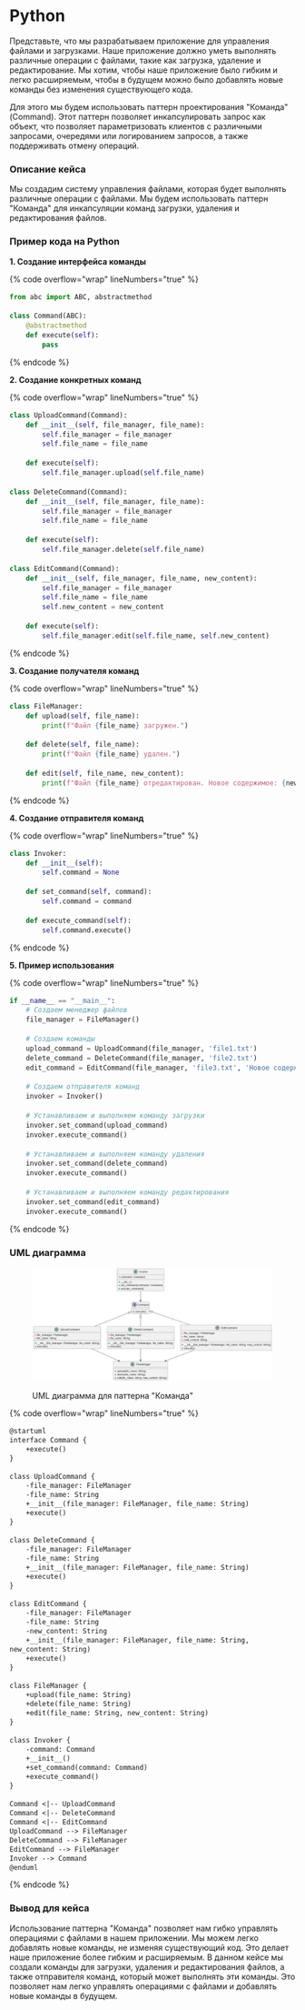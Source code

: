 # Python

Представьте, что мы разрабатываем приложение для управления файлами и загрузками. Наше приложение должно уметь выполнять различные операции с файлами, такие как загрузка, удаление и редактирование. Мы хотим, чтобы наше приложение было гибким и легко расширяемым, чтобы в будущем можно было добавлять новые команды без изменения существующего кода.

Для этого мы будем использовать паттерн проектирования "Команда" (Command). Этот паттерн позволяет инкапсулировать запрос как объект, что позволяет параметризовать клиентов с различными запросами, очередями или логированием запросов, а также поддерживать отмену операций.

### Описание кейса

Мы создадим систему управления файлами, которая будет выполнять различные операции с файлами. Мы будем использовать паттерн "Команда" для инкапсуляции команд загрузки, удаления и редактирования файлов.

### Пример кода на Python

**1. Создание интерфейса команды**

{% code overflow="wrap" lineNumbers="true" %}
```python
from abc import ABC, abstractmethod

class Command(ABC):
    @abstractmethod
    def execute(self):
        pass
```
{% endcode %}

**2. Создание конкретных команд**

{% code overflow="wrap" lineNumbers="true" %}
```python
class UploadCommand(Command):
    def __init__(self, file_manager, file_name):
        self.file_manager = file_manager
        self.file_name = file_name

    def execute(self):
        self.file_manager.upload(self.file_name)

class DeleteCommand(Command):
    def __init__(self, file_manager, file_name):
        self.file_manager = file_manager
        self.file_name = file_name

    def execute(self):
        self.file_manager.delete(self.file_name)

class EditCommand(Command):
    def __init__(self, file_manager, file_name, new_content):
        self.file_manager = file_manager
        self.file_name = file_name
        self.new_content = new_content

    def execute(self):
        self.file_manager.edit(self.file_name, self.new_content)
```
{% endcode %}

**3. Создание получателя команд**

{% code overflow="wrap" lineNumbers="true" %}
```python
class FileManager:
    def upload(self, file_name):
        print(f"Файл {file_name} загружен.")

    def delete(self, file_name):
        print(f"Файл {file_name} удален.")

    def edit(self, file_name, new_content):
        print(f"Файл {file_name} отредактирован. Новое содержимое: {new_content}")
```
{% endcode %}

**4. Создание отправителя команд**

{% code overflow="wrap" lineNumbers="true" %}
```python
class Invoker:
    def __init__(self):
        self.command = None

    def set_command(self, command):
        self.command = command

    def execute_command(self):
        self.command.execute()
```
{% endcode %}

**5. Пример использования**

{% code overflow="wrap" lineNumbers="true" %}
```python
if __name__ == "__main__":
    # Создаем менеджер файлов
    file_manager = FileManager()

    # Создаем команды
    upload_command = UploadCommand(file_manager, 'file1.txt')
    delete_command = DeleteCommand(file_manager, 'file2.txt')
    edit_command = EditCommand(file_manager, 'file3.txt', 'Новое содержимое')

    # Создаем отправителя команд
    invoker = Invoker()

    # Устанавливаем и выполняем команду загрузки
    invoker.set_command(upload_command)
    invoker.execute_command()

    # Устанавливаем и выполняем команду удаления
    invoker.set_command(delete_command)
    invoker.execute_command()

    # Устанавливаем и выполняем команду редактирования
    invoker.set_command(edit_command)
    invoker.execute_command()
```
{% endcode %}

### UML диаграмма

<figure><img src="../../../../../.gitbook/assets/image (2) (1) (1) (1) (1) (1) (1) (1) (1).png" alt=""><figcaption><p>UML диаграмма для паттерна "Команда"</p></figcaption></figure>

{% code overflow="wrap" lineNumbers="true" %}
```plantuml
@startuml
interface Command {
    +execute()
}

class UploadCommand {
    -file_manager: FileManager
    -file_name: String
    +__init__(file_manager: FileManager, file_name: String)
    +execute()
}

class DeleteCommand {
    -file_manager: FileManager
    -file_name: String
    +__init__(file_manager: FileManager, file_name: String)
    +execute()
}

class EditCommand {
    -file_manager: FileManager
    -file_name: String
    -new_content: String
    +__init__(file_manager: FileManager, file_name: String, new_content: String)
    +execute()
}

class FileManager {
    +upload(file_name: String)
    +delete(file_name: String)
    +edit(file_name: String, new_content: String)
}

class Invoker {
    -command: Command
    +__init__()
    +set_command(command: Command)
    +execute_command()
}

Command <|-- UploadCommand
Command <|-- DeleteCommand
Command <|-- EditCommand
UploadCommand --> FileManager
DeleteCommand --> FileManager
EditCommand --> FileManager
Invoker --> Command
@enduml
```
{% endcode %}

### Вывод для кейса

Использование паттерна "Команда" позволяет нам гибко управлять операциями с файлами в нашем приложении. Мы можем легко добавлять новые команды, не изменяя существующий код. Это делает наше приложение более гибким и расширяемым. В данном кейсе мы создали команды для загрузки, удаления и редактирования файлов, а также отправителя команд, который может выполнять эти команды. Это позволяет нам легко управлять операциями с файлами и добавлять новые команды в будущем.
